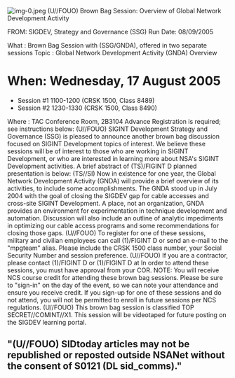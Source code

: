 ![img-0.jpeg](img-0.jpeg)
(U//FOUO) Brown Bag Session: Overview of Global Network Development Activity

FROM: SIGDEV, Strategy and Governance (SSG)
Run Date: 08/09/2005

What : Brown Bag Session with (SSG/GNDA), offered in two separate sessions
Topic : Global Network Development Activity (GNDA) Overview

# When: Wednesday, 17 August 2005 

- Session \#1 1100-1200 (CRSK 1500, Class 8489)
- Session \#2 1230-1330 (CRSK 1500, Class 8490)

Where : TAC Conference Room, 2B3104
Advance Registration is required; see instructions below:
(U//FOUO) SIGINT Development Strategy and Governance (SSG) is pleased to announce another brown bag discussion focused on SIGINT Development topics of interest. We believe these sessions will be of interest to those who are working in SIGINT Development, or who are interested in learning more about NSA's SIGINT Development activities. A brief abstract of
(TS)/FIGINT D
planned presentation is below:
(TS//SI) Now in existence for one year, the Global Network Development Activity (GNDA) will provide a brief overview of its activities, to include some accomplishments. The GNDA stood up in July 2004 with the goal of closing the SIGDEV gap for cable accesses and cross-site SIGINT Development. A place, not an organization, GNDA provides an environment for experimentation in technique development and automation. Discussion will also include an outline of analytic impediments in optimizing our cable access programs and some recommendations for closing those gaps.
(U//FOUO) To register for one of these sessions, military and civilian employees can call
(1)/FIGINT D or send an e-mail to the "mpgteam" alias. Please include the CRSK 1500 class number, your Social Security Number and session preference.
(U//FOUO) If you are a contractor, please contact
(1)/FIGINT D or
(1)/FIGINT D at
In order to attend these sessions, you must have approval from your COR. NOTE: You will receive NCS course credit for attending these brown bag sessions. Please be sure to "sign-in" on the day of the event, so we can note your attendance and ensure you receive credit. If you sign-up for one of these sessions and do not attend, you will not be permitted to enroll in future sessions per NCS regulations.
(U//FOUO) This brown bag session is classified TOP SECRET//COMINT//X1. This session will be videotaped for future posting on the SIGDEV learning portal.

## "(U//FOUO) SIDtoday articles may not be republished or reposted outside NSANet without the consent of S0121 (DL sid_comms)."
